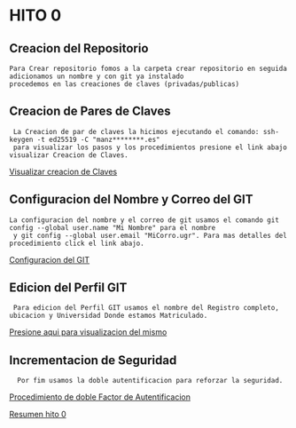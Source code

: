 # HITO 0

## Creacion del Repositorio 
    Para Crear repositorio fomos a la carpeta crear repositorio en seguida adicionamos un nombre y con git ya instalado 
    procedemos en las creaciones de claves (privadas/publicas)

## Creacion de Pares de Claves 
     La Creacion de par de claves la hicimos ejecutando el comando: ssh-keygen -t ed25519 -C "manz********.es"
     para visualizar los pasos y los procedimientos presione el link abajo visualizar Creacion de Claves.
   [Visualizar creacion de Claves](../ConfiguracionVisual/CreacionClaves.md)
   
## Configuracion del Nombre y Correo del GIT
    La configuracion del nombre y el correo de git usamos el comando git config --global user.name "Mi Nombre" para el nombre
     y git config --global user.email "MiCorro.ugr". Para mas detalles del procedimiento click el link abajo.
   [Configuracion del GIT](./creaciondeClave.md)
   
## Edicion del Perfil GIT
     Para edicion del Perfil GIT usamos el nombre del Registro completo, ubicacion y Universidad Donde estamos Matriculado.
  [Presione aqui para visualizacion del mismo](./creaciondeClave.md)
  
## Incrementacion de Seguridad
      Por fim usamos la doble autentificacion para reforzar la seguridad.
   [Procedimiento de doble Factor de Autentificacion](./creaciondeClave.md)
   
   
   [Resumen hito 0](https://github.com/Manzambi/Manzambi_Antonio_CC2223/tree/main/Docs/Hito%200)
